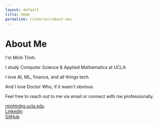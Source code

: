 ```yaml
---
layout: default
title: Home
permalink: /interior/about-me/
---
```


# About Me

I'm Minh Trinh.

I study Computer Science & Applied Mathematics at UCLA

I love AI, ML, finance, and all things tech.

And I love Doctor Who, if it wasn't obvious.

Feel free to reach out to me via email or connect with me professionally.

<!-- ![Your Description](assets/images/profile.jpg){: .profile-image } -->

<div id="email-contact">
  <a href="mailto:minhtr@g.ucla.edu">minhtr@g.ucla.edu</a>
</div>

<div id="profile-links">

  <a href="https://www.linkedin.com/in/minh-trinh-26744a1b0/" class="profile-link">
    <i class="fa fa-linkedin-square"></i> LinkedIn
  </a> 
  
  <br>

  <a href="https://github.com/MT-GoCode" class="profile-link">
    <i class="fa fa-github"></i> GitHub
  </a>
</div>
